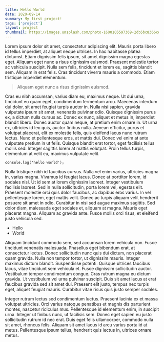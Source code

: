 ```yaml
---
title: Hello World
date: 2020-09-14
summary: My first project!
tags: ['project']
layout: project
thumbnail: https://images.unsplash.com/photo-1600105597369-2db5bc8366cd?ixlib=rb-1.2.1&ixid=eyJhcHBfaWQiOjEyMDd9&auto=format&fit=crop&w=500
---
```

Lorem ipsum dolor sit amet, consectetur adipiscing elit. Mauris porta libero id tellus imperdiet, at aliquet neque ultrices. In hac habitasse platea dictumst. Etiam dignissim felis ipsum, sit amet dignissim magna egestas eget. Aliquam eget nunc a risus dignissim euismod. Praesent molestie tortor ac vehicula suscipit. Nulla sem felis, tincidunt et lorem eu, sagittis blandit sem. Aliquam in erat felis. Cras tincidunt viverra mauris a commodo. Etiam tristique imperdiet elementum.

> Aliquam eget nunc a risus dignissim euismod.

Cras eu nibh accumsan, varius diam eu, maximus neque. Ut dui urna, tincidunt eu quam eget, condimentum fermentum arcu. Maecenas interdum dui dolor, sit amet feugiat turpis auctor in. Nulla nisi sapien, gravida vulputate ipsum sit amet, venenatis pulvinar odio. Quisque dignissim purus ex, a dictum nulla cursus ac. Donec ex nunc, aliquet et metus in, imperdiet blandit libero. Donec auctor quam neque, at pretium enim ornare in. Ut urna ex, ultricies id leo quis, auctor finibus nulla. Aenean efficitur, purus et volutpat placerat, elit ex molestie felis, quis eleifend lacus nunc rutrum lectus. Nunc et pellentesque eros, at mattis dui. Donec vel enim at ante vulputate pretium in ut felis. Quisque blandit erat tortor, eget facilisis tellus mollis sed. Integer sagittis lorem at mattis volutpat. Proin tellus turpis, elementum at velit eu, maximus vulputate velit.

```
console.log('hello world');
```

Nulla tristique nibh id faucibus cursus. Nulla vel enim varius, ultricies magna in, varius magna. Vivamus id feugiat lacus. Donec at porttitor lorem, id sodales nisl. Ut id sem at lorem dignissim laoreet. Integer vestibulum facilisis laoreet. Sed in nulla sollicitudin, porta lorem vel, egestas elit. Praesent molestie orci quis dolor faucibus, ac dapibus eros varius. In vel pellentesque lorem, eget mattis velit. Donec ac turpis aliquam velit hendrerit posuere sit amet in odio. Curabitur in nisi sed augue maximus sagittis. Sed dolor diam, malesuada eget sodales et, aliquam at magna. Mauris eget placerat magna. Aliquam ac gravida ante. Fusce mollis orci risus, et eleifend justo vehicula sed.

- Hello
- World

Aliquam tincidunt commodo sem, sed accumsan lorem vehicula non. Fusce tincidunt venenatis malesuada. Phasellus eget bibendum erat, at consectetur lectus. Donec sollicitudin nunc quis dui dictum, non placerat quam gravida. Nulla non tempor tortor, ut dignissim mauris. Integer maximus dictum blandit. Suspendisse potenti. Quisque ultrices faucibus lacus, vitae tincidunt sem vehicula et. Fusce dignissim sollicitudin auctor. Vestibulum tempor condimentum congue. Cras rutrum magna eu dictum gravida. Ut vestibulum vel urna pulvinar suscipit. Duis sit amet lacus at erat faucibus gravida sed sit amet dui. Praesent elit justo, tempus nec turpis eget, aliquet feugiat mauris. Curabitur vitae risus quis justo semper sodales.

Integer rutrum lectus sed condimentum luctus. Praesent lacinia ex et massa volutpat ultricies. Orci varius natoque penatibus et magnis dis parturient montes, nascetur ridiculus mus. Pellentesque id elementum enim, in suscipit urna. Integer ut finibus nunc, ut facilisis sem. Donec eget sapien eu justo sollicitudin rutrum id nec erat. Duis eget felis ullamcorper, commodo nulla sit amet, rhoncus felis. Aliquam sit amet lacus id arcu varius porta id at metus. Pellentesque ipsum tellus, hendrerit quis lectus in, ultrices ornare metus. 